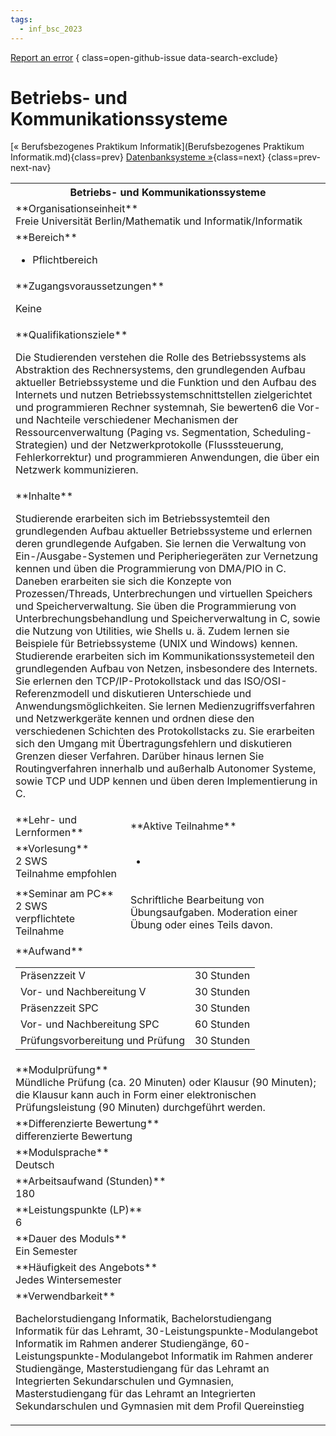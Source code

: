 ```yaml
---
tags:
  - inf_bsc_2023
---
```

[Report an error](https://github.com/SGSSGene/FUB-SUP/issues/new?title=Error%20in%20%22Betriebs-%20und%20Kommunikationssysteme%22&body=There%20seems%20to%20be%20an%20error%20in%20module%20%22Betriebs-%20und%20Kommunikationssysteme%22%2E%0A%0A%3CDescribe%20here%20a%20slightly%20more%20detailed%20description%20of%20what%20is%20wrong%3E&labels=bug)
{ class=open-github-issue data-search-exclude}

# Betriebs- und Kommunikationssysteme

[« Berufsbezogenes Praktikum Informatik](Berufsbezogenes Praktikum Informatik.md){class=prev}
[Datenbanksysteme »](Datenbanksysteme.md){class=next}
{class=prev-next-nav}

<table markdown id="moduledesc">
<tr markdown class="moduledesc_head"><th colspan="2">Betriebs- und Kommunikationssysteme </th></tr>
<tr markdown><td colspan="2">**Organisationseinheit**   <br>Freie Universität Berlin/Mathematik und Informatik/Informatik</td></tr>

<tr markdown><td colspan="2">**Bereich**<br>


- Pflichtbereich

</td></tr>

<tr markdown><td colspan="2">**Zugangsvoraussetzungen** <br>

Keine


</td></tr>
<tr markdown><td colspan="2">**Qualifikationsziele**    <br>

Die Studierenden verstehen die Rolle des Betriebssystems als Abstraktion des
Rechnersystems, den grundlegenden Aufbau aktueller Betriebssysteme und die
Funktion und den Aufbau des Internets und nutzen
Betriebssystemschnittstellen zielgerichtet und programmieren Rechner
systemnah, Sie bewerten6 die Vor- und Nachteile verschiedener Mechanismen
der Ressourcenverwaltung (Paging vs. Segmentation, Scheduling-Strategien)
und der Netzwerkprotokolle (Flusssteuerung, Fehlerkorrektur) und
programmieren Anwendungen, die über ein Netzwerk kommunizieren.


</td></tr>
<tr markdown><td colspan="2">**Inhalte**                <br>

Studierende erarbeiten sich im Betriebssystemteil den grundlegenden Aufbau
aktueller Betriebssysteme und erlernen deren grundlegende Aufgaben. Sie
lernen die Verwaltung von Ein-/Ausgabe-Systemen und Peripheriegeräten zur
Vernetzung kennen und üben die Programmierung von DMA/PIO in C. Daneben
erarbeiten sie sich die Konzepte von Prozessen/Threads, Unterbrechungen und
virtuellen Speichers und Speicherverwaltung. Sie üben die Programmierung von
Unterbrechungsbehandlung und Speicherverwaltung in C, sowie die Nutzung von
Utilities, wie Shells u. ä. Zudem lernen sie Beispiele für Betriebssysteme
(UNIX und Windows) kennen. Studierende erarbeiten sich im
Kommunikationssystemeteil den grundlegenden Aufbau von Netzen, insbesondere
des Internets. Sie erlernen den TCP/IP-Protokollstack und das
ISO/OSI-Referenzmodell und diskutieren Unterschiede und
Anwendungsmöglichkeiten. Sie lernen Medienzugriffsverfahren und
Netzwerkgeräte kennen und ordnen diese den verschiedenen Schichten des
Protokollstacks zu. Sie erarbeiten sich den Umgang mit Übertragungsfehlern
und diskutieren Grenzen dieser Verfahren. Darüber hinaus lernen Sie
Routingverfahren innerhalb und außerhalb Autonomer Systeme, sowie TCP und
UDP kennen und üben deren Implementierung in C.


</td></tr>

<tr markdown><td>**Lehr- und Lernformen**</td><td>**Aktive Teilnahme**</td></tr>
<tr markdown><td> **Vorlesung** <br>2 SWS <br> Teilnahme empfohlen</td><td>

-
</td></tr>
<tr markdown><td> **Seminar am PC** <br>2 SWS <br> verpflichtete Teilnahme</td><td>

Schriftliche Bearbeitung von Übungsaufgaben. Moderation einer Übung oder eines Teils davon.
</td></tr>
<tr markdown><td colspan="2">**Aufwand**                <br>
<table class="aufwand_table">
<tr><td>Präsenzzeit V</td><td>30 Stunden</td></tr>
<tr><td>Vor- und Nachbereitung V</td><td>30 Stunden</td></tr>
<tr><td>Präsenzzeit SPC</td><td>30 Stunden</td></tr>
<tr><td>Vor- und Nachbereitung SPC</td><td>60 Stunden</td></tr>
<tr><td>Prüfungsvorbereitung und Prüfung</td><td>30 Stunden</td></tr>
</table>

</td></tr>
<tr markdown><td colspan="2">**Modulprüfung**             <br>Mündliche Prüfung (ca. 20 Minuten) oder Klausur (90 Minuten); die Klausur
kann auch in Form einer elektronischen Prüfungsleistung (90 Minuten)
durchgeführt werden.


</td></tr>
<tr markdown><td colspan="2">**Differenzierte Bewertung** <br>differenzierte Bewertung

</td></tr>
<tr markdown><td colspan="2">**Modulsprache**             <br>Deutsch</td></tr>
<tr markdown><td colspan="2">**Arbeitsaufwand (Stunden)** <br>180</td></tr>
<tr markdown><td colspan="2">**Leistungspunkte (LP)**     <br>6</td></tr>
<tr markdown><td colspan="2">**Dauer des Moduls**         <br>Ein Semester</td></tr>
<tr markdown><td colspan="2">**Häufigkeit des Angebots**  <br>Jedes Wintersemester</td></tr>
<tr markdown><td colspan="2">**Verwendbarkeit**           <br>

Bachelorstudiengang Informatik, Bachelorstudiengang Informatik für das
Lehramt, 30-Leistungspunkte-Modulangebot Informatik im Rahmen anderer
Studiengänge, 60-Leistungspunkte-Modulangebot Informatik im Rahmen anderer
Studiengänge, Masterstudiengang für das Lehramt an Integrierten
Sekundarschulen und Gymnasien, Masterstudiengang für das Lehramt an
Integrierten Sekundarschulen und Gymnasien mit dem Profil Quereinstieg


</td></tr>

</table>
